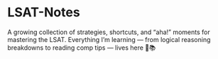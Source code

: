 # LSAT-Notes
A growing collection of strategies, shortcuts, and “aha!” moments for mastering the LSAT. Everything I’m learning — from logical reasoning breakdowns to reading comp tips — lives here 💪📚
